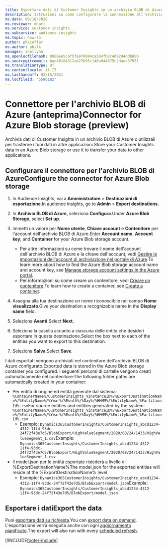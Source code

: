 ```yaml
---
title: Esportare dati di Customer Insights in un archivio BLOB di Azure
description: Istruzioni su come configurare la connessione all'archivio BLOB di Azure.
ms.date: 09/18/2020
ms.reviewer: mhart
ms.service: customer-insights
ms.subservice: audience-insights
ms.topic: how-to
author: phkieffer
ms.author: philk
manager: shellyha
ms.openlocfilehash: 0986ee5caf5fa079994ca584fb2c4d9294ddb80b
ms.sourcegitcommit: bae40184312ab27b95c140a044875c2daea37951
ms.translationtype: HT
ms.contentlocale: it-IT
ms.lasthandoff: 03/15/2021
ms.locfileid: "5596182"
---
```

# <a name="connector-for-azure-blob-storage-preview"></a><span data-ttu-id="78d45-103">Connettore per l'archivio BLOB di Azure (anteprima)</span><span class="sxs-lookup"><span data-stu-id="78d45-103">Connector for Azure Blob storage (preview)</span></span>

<span data-ttu-id="78d45-104">Archivia dati di Customer Insights in un archivio BLOB di Azure o utilizzali per trasferire i tuoi dati in altre applicazioni.</span><span class="sxs-lookup"><span data-stu-id="78d45-104">Store your Customer Insights data in an Azure Blob storage or use it to transfer your data to other applications.</span></span>

## <a name="configure-the-connector-for-azure-blob-storage"></a><span data-ttu-id="78d45-105">Configurare il connettore per l'archivio BLOB di Azure</span><span class="sxs-lookup"><span data-stu-id="78d45-105">Configure the connector for Azure Blob storage</span></span>

1. <span data-ttu-id="78d45-106">In Audience Insights, vai a **Amministratore** > **Destinazioni di esportazione**.</span><span class="sxs-lookup"><span data-stu-id="78d45-106">In audience insights, go to **Admin** > **Export destinations**.</span></span>

1. <span data-ttu-id="78d45-107">In **Archivio BLOB di Azure**, seleziona **Configura**.</span><span class="sxs-lookup"><span data-stu-id="78d45-107">Under **Azure Blob Storage**, select **Set up**.</span></span>

1. <span data-ttu-id="78d45-108">Immetti un valore per **Nome utente**, **Chiave account** e **Contenitore** per l'account dell'archivio BLOB di Azure.</span><span class="sxs-lookup"><span data-stu-id="78d45-108">Enter **Account name**, **Account key**, and **Container** for your Azure Blob storage account.</span></span>
    - <span data-ttu-id="78d45-109">Per altre informazioni su come trovare il nome dell'account dell'archivio BLOB di Azure e la chiave dell'account, vedi [Gestire le impostazioni dell'account di archiviazione nel portale di Azure](/azure/storage/common/storage-account-manage).</span><span class="sxs-lookup"><span data-stu-id="78d45-109">To learn more about how to find the Azure Blob storage account name and account key, see [Manage storage account settings in the Azure portal](/azure/storage/common/storage-account-manage).</span></span>
    - <span data-ttu-id="78d45-110">Per informazioni su come creare un contenitore, vedi [Creare un contenitore](/azure/storage/blobs/storage-quickstart-blobs-portal#create-a-container).</span><span class="sxs-lookup"><span data-stu-id="78d45-110">To learn how to create a container, see [Create a container](/azure/storage/blobs/storage-quickstart-blobs-portal#create-a-container).</span></span>

1. <span data-ttu-id="78d45-111">Assegna alla tua destinazione un nome riconoscibile nel campo **Nome visualizzato**.</span><span class="sxs-lookup"><span data-stu-id="78d45-111">Give your destination a recognizable name in the **Display name** field.</span></span>

1. <span data-ttu-id="78d45-112">Seleziona **Avanti**.</span><span class="sxs-lookup"><span data-stu-id="78d45-112">Select **Next**.</span></span>

1. <span data-ttu-id="78d45-113">Seleziona la casella accanto a ciascuna delle entità che desideri esportare in questa destinazione.</span><span class="sxs-lookup"><span data-stu-id="78d45-113">Select the box next to each of the entities you want to export to this destination.</span></span>

1. <span data-ttu-id="78d45-114">Seleziona **Salva**.</span><span class="sxs-lookup"><span data-stu-id="78d45-114">Select **Save**.</span></span>

<span data-ttu-id="78d45-115">I dati esportati vengono archiviati nel contenitore dell'archivio BLOB di Azure configurato.</span><span class="sxs-lookup"><span data-stu-id="78d45-115">Exported data is stored in the Azure Blob storage container you configured.</span></span> <span data-ttu-id="78d45-116">I seguenti percorsi di cartelle vengono creati automaticamente nel contenitore:</span><span class="sxs-lookup"><span data-stu-id="78d45-116">The following folder paths are automatically created in your container:</span></span>

- <span data-ttu-id="78d45-117">Per entità di origine ed entità generate dal sistema: `%ContainerName%/CustomerInsights_%instanceID%/%ExportDestinationName%/%EntityName%/%Year%/%Month%/%Day%/%HHMM%/%EntityName%_%PartitionId%.csv`</span><span class="sxs-lookup"><span data-stu-id="78d45-117">For source entities and entities generated by the system: `%ContainerName%/CustomerInsights_%instanceID%/%ExportDestinationName%/%EntityName%/%Year%/%Month%/%Day%/%HHMM%/%EntityName%_%PartitionId%.csv`</span></span>
  - <span data-ttu-id="78d45-118">Esempio: `Dynamics365CustomerInsights/CustomerInsights_abcd1234-4312-11f4-93dc-24f72f43e7d5/BlobExport/HighValueSegment/2020/08/24/1433/HighValueSegment_1.csv`</span><span class="sxs-lookup"><span data-stu-id="78d45-118">Example: `Dynamics365CustomerInsights/CustomerInsights_abcd1234-4312-11f4-93dc-24f72f43e7d5/BlobExport/HighValueSegment/2020/08/24/1433/HighValueSegment_1.csv`</span></span>
- <span data-ttu-id="78d45-119">Il model.json per le entità esportate risiederà a livello di %ExportDestinationName%</span><span class="sxs-lookup"><span data-stu-id="78d45-119">The model.json for the exported entities will reside at the %ExportDestinationName% level</span></span>
  - <span data-ttu-id="78d45-120">Esempio: `Dynamics365CustomerInsights/CustomerInsights_abcd1234-4312-11f4-93dc-24f72f43e7d5/BlobExport/model.json`</span><span class="sxs-lookup"><span data-stu-id="78d45-120">Example: `Dynamics365CustomerInsights/CustomerInsights_abcd1234-4312-11f4-93dc-24f72f43e7d5/BlobExport/model.json`</span></span>

## <a name="export-the-data"></a><span data-ttu-id="78d45-121">Esportare i dati</span><span class="sxs-lookup"><span data-stu-id="78d45-121">Export the data</span></span>

<span data-ttu-id="78d45-122">Puoi [esportare dati su richiesta](export-destinations.md#export-data-on-demand).</span><span class="sxs-lookup"><span data-stu-id="78d45-122">You can [export data on demand](export-destinations.md#export-data-on-demand).</span></span> <span data-ttu-id="78d45-123">L'esportazione verrà eseguita anche con ogni [aggiornamento pianificato](system.md#schedule-tab).</span><span class="sxs-lookup"><span data-stu-id="78d45-123">The export will also run with every [scheduled refresh](system.md#schedule-tab).</span></span>


[!INCLUDE[footer-include](../includes/footer-banner.md)]